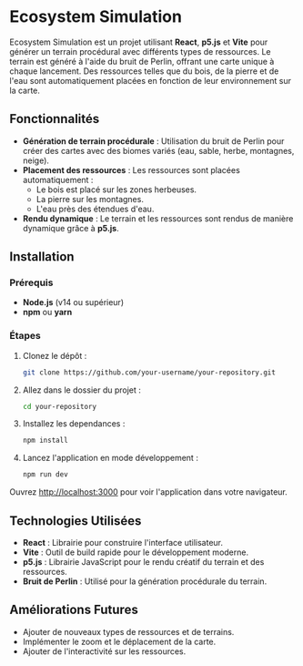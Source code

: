 # Ecosystem Simulation

Ecosystem Simulation est un projet utilisant **React**, **p5.js** et **Vite** pour générer un terrain procédural avec différents types de ressources. Le terrain est généré à l'aide du bruit de Perlin, offrant une carte unique à chaque lancement. Des ressources telles que du bois, de la pierre et de l'eau sont automatiquement placées en fonction de leur environnement sur la carte.

## Fonctionnalités

- **Génération de terrain procédurale** : Utilisation du bruit de Perlin pour créer des cartes avec des biomes variés (eau, sable, herbe, montagnes, neige).
- **Placement des ressources** : Les ressources sont placées automatiquement :
  - Le bois est placé sur les zones herbeuses.
  - La pierre sur les montagnes.
  - L'eau près des étendues d'eau.
- **Rendu dynamique** : Le terrain et les ressources sont rendus de manière dynamique grâce à **p5.js**.

## Installation

### Prérequis

- **Node.js** (v14 ou supérieur)
- **npm** ou **yarn**

### Étapes

1. Clonez le dépôt :

   ```bash
   git clone https://github.com/your-username/your-repository.git

2. Allez dans le dossier du projet :

    ```bash
    cd your-repository

3. Installez les dependances :

     ```bash
     npm install

4. Lancez l'application en mode développement :

     ```bash
     npm run dev

Ouvrez [http://localhost:3000](http://localhost:5173) pour voir l'application dans votre navigateur.

## Technologies Utilisées

- **React** : Librairie pour construire l'interface utilisateur.
- **Vite** : Outil de build rapide pour le développement moderne.
- **p5.js** : Librairie JavaScript pour le rendu créatif du terrain et des ressources.
- **Bruit de Perlin** : Utilisé pour la génération procédurale du terrain.

## Améliorations Futures

- Ajouter de nouveaux types de ressources et de terrains.
- Implémenter le zoom et le déplacement de la carte.
- Ajouter de l'interactivité sur les ressources.
